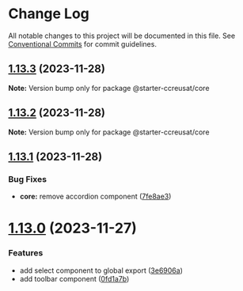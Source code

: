 # Change Log

All notable changes to this project will be documented in this file.
See [Conventional Commits](https://conventionalcommits.org) for commit guidelines.

## [1.13.3](https://github.com/ccreusat/starter-monorepo-lerna-vite/compare/v1.13.2...v1.13.3) (2023-11-28)

**Note:** Version bump only for package @starter-ccreusat/core





## [1.13.2](https://github.com/ccreusat/starter-monorepo-lerna-vite/compare/v1.13.1...v1.13.2) (2023-11-28)

**Note:** Version bump only for package @starter-ccreusat/core





## [1.13.1](https://github.com/ccreusat/starter-monorepo-lerna-vite/compare/v1.13.0...v1.13.1) (2023-11-28)


### Bug Fixes

* **core:** remove accordion component ([7fe8ae3](https://github.com/ccreusat/starter-monorepo-lerna-vite/commit/7fe8ae3cc4d651047b49ecb0ff9da0af9d735ac0))





# [1.13.0](https://github.com/ccreusat/starter-monorepo-lerna-vite/compare/v1.12.2...v1.13.0) (2023-11-27)


### Features

* add select component to global export ([3e6906a](https://github.com/ccreusat/starter-monorepo-lerna-vite/commit/3e6906ad7b10646df2142b272ce6b68679aa68fc))
* add toolbar component ([0fd1a7b](https://github.com/ccreusat/starter-monorepo-lerna-vite/commit/0fd1a7b169bb884894ae1c50d4d961a1986856b3))
